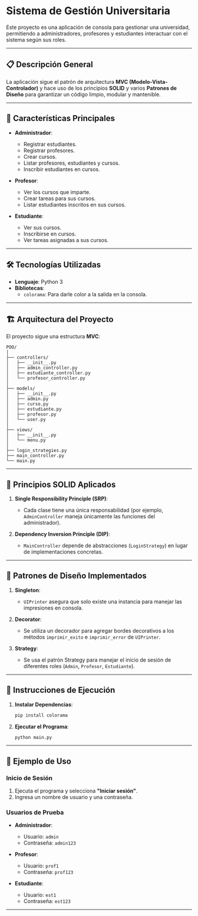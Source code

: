 # Sistema de Gestión Universitaria

Este proyecto es una aplicación de consola para gestionar una universidad, permitiendo a administradores, profesores y estudiantes interactuar con el sistema según sus roles.

---

## 📋 **Descripción General**

La aplicación sigue el patrón de arquitectura **MVC (Modelo-Vista-Controlador)** y hace uso de los principios **SOLID** y varios **Patrones de Diseño** para garantizar un código limpio, modular y mantenible.

---

## 🚀 **Características Principales**

- **Administrador**:
  - Registrar estudiantes.
  - Registrar profesores.
  - Crear cursos.
  - Listar profesores, estudiantes y cursos.
  - Inscribir estudiantes en cursos.

- **Profesor**:
  - Ver los cursos que imparte.
  - Crear tareas para sus cursos.
  - Listar estudiantes inscritos en sus cursos.

- **Estudiante**:
  - Ver sus cursos.
  - Inscribirse en cursos.
  - Ver tareas asignadas a sus cursos.

---

## 🛠️ **Tecnologías Utilizadas**

- **Lenguaje**: Python 3
- **Bibliotecas**:
  - `colorama`: Para darle color a la salida en la consola.

---

## 🏗️ **Arquitectura del Proyecto**

El proyecto sigue una estructura **MVC**:

```
POO/
│
├── controllers/
│   ├── __init__.py
│   ├── admin_controller.py
│   ├── estudiante_controller.py
│   └── profesor_controller.py
│
├── models/
│   ├── __init__.py
│   ├── admin.py
│   ├── curso.py
│   ├── estudiante.py
│   ├── profesor.py
│   └── user.py
│
├── views/
│   ├── __init__.py
│   └── menu.py
│
├── login_strategies.py
├── main_controller.py
└── main.py
```

---

## 📐 **Principios SOLID Aplicados**

1. **Single Responsibility Principle (SRP)**:
   - Cada clase tiene una única responsabilidad (por ejemplo, `AdminController` maneja únicamente las funciones del administrador).

2. **Dependency Inversion Principle (DIP)**:
   - `MainController` depende de abstracciones (`LoginStrategy`) en lugar de implementaciones concretas.

---

## 🧩 **Patrones de Diseño Implementados**

1. **Singleton**:
   - `UIPrinter` asegura que solo existe una instancia para manejar las impresiones en consola.

2. **Decorator**:
   - Se utiliza un decorador para agregar bordes decorativos a los métodos `imprimir_exito` e `imprimir_error` de `UIPrinter`.

3. **Strategy**:
   - Se usa el patrón Strategy para manejar el inicio de sesión de diferentes roles (`Admin`, `Profesor`, `Estudiante`).

---

## 🚦 **Instrucciones de Ejecución**

1. **Instalar Dependencias**:

   ```bash
   pip install colorama
   ```

2. **Ejecutar el Programa**:

   ```bash
   python main.py
   ```

---

## 📄 **Ejemplo de Uso**

### **Inicio de Sesión**

1. Ejecuta el programa y selecciona **"Iniciar sesión"**.
2. Ingresa un nombre de usuario y una contraseña.

### **Usuarios de Prueba**

- **Administrador**:  
  - Usuario: `admin`  
  - Contraseña: `admin123`

- **Profesor**:  
  - Usuario: `prof1`  
  - Contraseña: `prof123`

- **Estudiante**:  
  - Usuario: `est1`  
  - Contraseña: `est123`

---

